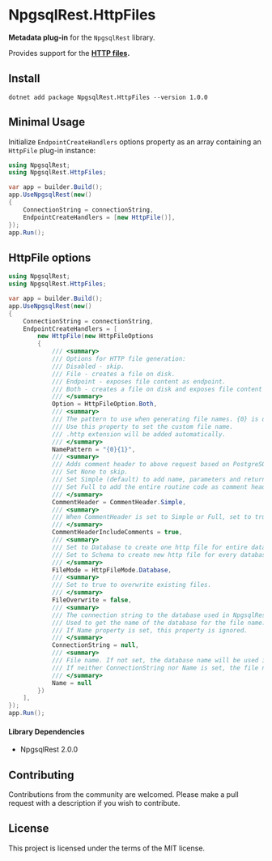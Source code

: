 ﻿# NpgsqlRest.HttpFiles

**Metadata plug-in** for the `NpgsqlRest` library. 

Provides support for the **[HTTP files](https://learn.microsoft.com/en-us/aspnet/core/test/http-files?view=aspnetcore-8.0).**

## Install 

```console
dotnet add package NpgsqlRest.HttpFiles --version 1.0.0
```

## Minimal Usage 

Initialize `EndpointCreateHandlers` options property as an array containing an `HttpFile` plug-in instance:

```csharp
using NpgsqlRest;
using NpgsqlRest.HttpFiles;

var app = builder.Build();
app.UseNpgsqlRest(new()
{
    ConnectionString = connectionString,
    EndpointCreateHandlers = [new HttpFile()],
});
app.Run();
```

## HttpFile options

```csharp
using NpgsqlRest;
using NpgsqlRest.HttpFiles;

var app = builder.Build();
app.UseNpgsqlRest(new()
{
    ConnectionString = connectionString,
    EndpointCreateHandlers = [
        new HttpFile(new HttpFileOptions
        {
            /// <summary>
            /// Options for HTTP file generation:
            /// Disabled - skip.
            /// File - creates a file on disk.
            /// Endpoint - exposes file content as endpoint.
            /// Both - creates a file on disk and exposes file content as endpoint.
            /// </summary>
            Option = HttpFileOption.Both,
            /// <summary>
            /// The pattern to use when generating file names. {0} is database name, {1} is schema suffix with underline when FileMode is set to Schema.
            /// Use this property to set the custom file name.
            /// .http extension will be added automatically.
            /// </summary>
            NamePattern = "{0}{1}",
            /// <summary>
            /// Adds comment header to above request based on PostgreSQL routine
            /// Set None to skip.
            /// Set Simple (default) to add name, parameters and return values to comment header.
            /// Set Full to add the entire routine code as comment header.
            /// </summary>
            CommentHeader = CommentHeader.Simple,
            /// <summary>
            /// When CommentHeader is set to Simple or Full, set to true to include routine comments in comment header.
            /// </summary>
            CommentHeaderIncludeComments = true,
            /// <summary>
            /// Set to Database to create one http file for entire database.
            /// Set to Schema to create new http file for every database schema.
            /// </summary>
            FileMode = HttpFileMode.Database,
            /// <summary>
            /// Set to true to overwrite existing files.
            /// </summary>
            FileOverwrite = false,
            /// <summary>
            /// The connection string to the database used in NpgsqlRest.
            /// Used to get the name of the database for the file name.
            /// If Name property is set, this property is ignored.
            /// </summary>
            ConnectionString = null,
            /// <summary>
            /// File name. If not set, the database name will be used if connection string is set.
            /// If neither ConnectionString nor Name is set, the file name will be "npgsqlrest".
            /// </summary>
            Name = null
        })
    ],
});
app.Run();
```

#### Library Dependencies

- NpgsqlRest 2.0.0

## Contributing

Contributions from the community are welcomed.
Please make a pull request with a description if you wish to contribute.

## License

This project is licensed under the terms of the MIT license.
